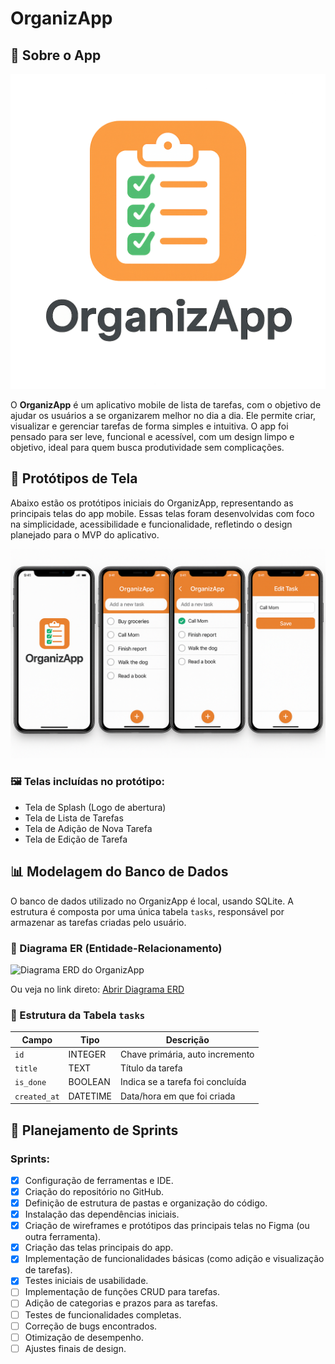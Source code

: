 # OrganizApp

## 📱 Sobre o App
![Logo do OrganizApp](img/logo.png)

O **OrganizApp** é um aplicativo mobile de lista de tarefas, com o objetivo de ajudar os usuários a se organizarem melhor no dia a dia. Ele permite criar, visualizar e gerenciar tarefas de forma simples e intuitiva.
O app foi pensado para ser leve, funcional e acessível, com um design limpo e objetivo, ideal para quem busca produtividade sem complicações.

## 🎨 Protótipos de Tela

Abaixo estão os protótipos iniciais do OrganizApp, representando as principais telas do app mobile. Essas telas foram desenvolvidas com foco na simplicidade, acessibilidade e funcionalidade, refletindo o design planejado para o MVP do aplicativo.

![Protótipo de telas](img/prototipos.png)

### 🖼️ Telas incluídas no protótipo:
- Tela de Splash (Logo de abertura)
- Tela de Lista de Tarefas
- Tela de Adição de Nova Tarefa
- Tela de Edição de Tarefa



## 📊 Modelagem do Banco de Dados

O banco de dados utilizado no OrganizApp é local, usando SQLite. A estrutura é composta por uma única tabela `tasks`, responsável por armazenar as tarefas criadas pelo usuário.

### 🔗 Diagrama ER (Entidade-Relacionamento)

![Diagrama ERD do OrganizApp](https://drive.google.com/file/d/1o5kaSsWEF0JNLcLWGPl_Isfj0crMPOjM/view?usp=sharing)

Ou veja no link direto: [Abrir Diagrama ERD](https://drive.google.com/file/d/1o5kaSsWEF0JNLcLWGPl_Isfj0crMPOjM/view?usp=sharing)

### 📄 Estrutura da Tabela `tasks`

| Campo         | Tipo       | Descrição                           |
|---------------|------------|-------------------------------------|
| `id`          | INTEGER    | Chave primária, auto incremento     |
| `title`       | TEXT       | Título da tarefa                    |
| `is_done`     | BOOLEAN    | Indica se a tarefa foi concluída    |
| `created_at`  | DATETIME   | Data/hora em que foi criada         |


## 📅 Planejamento de Sprints

### Sprints:
- [X] Configuração de ferramentas e IDE.
- [X] Criação do repositório no GitHub.
- [X] Definição de estrutura de pastas e organização do código.
- [x] Instalação das dependências iniciais.
- [X] Criação de wireframes e protótipos das principais telas no Figma (ou outra ferramenta).
- [x] Criação das telas principais do app.
- [x] Implementação de funcionalidades básicas (como adição e visualização de tarefas).
- [x] Testes iniciais de usabilidade.
- [ ] Implementação de funções CRUD para tarefas.
- [ ] Adição de categorias e prazos para as tarefas.
- [ ] Testes de funcionalidades completas.
- [ ] Correção de bugs encontrados.
- [ ] Otimização de desempenho.
- [ ] Ajustes finais de design.
